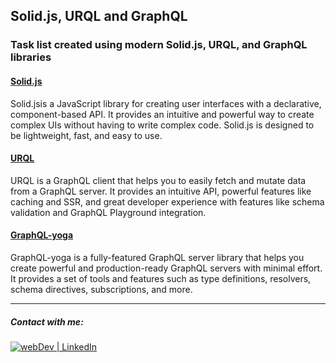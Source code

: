 ## Solid.js, URQL and GraphQL

### Task list created using modern Solid.js, URQL, and GraphQL libraries

#### [Solid.js](https://www.solidjs.com/) 

Solid.jsis a JavaScript library for creating user interfaces with a declarative, component-based API. It provides an intuitive and powerful way to create complex UIs without having to write complex code. Solid.js is designed to be lightweight, fast, and easy to use.

#### [URQL](https://formidable.com/open-source/urql/) 

 URQL is a GraphQL client that helps you to easily fetch and mutate data from a GraphQL server. It provides an intuitive API, powerful features like caching and SSR, and great developer experience with features like schema validation and GraphQL Playground integration.

 #### [GraphQL-yoga](https://github.com/prisma-labs/graphql-yoga) 

 GraphQL-yoga is a fully-featured GraphQL server library that helps you create powerful and production-ready GraphQL servers with minimal effort. It provides a set of tools and features such as type definitions, resolvers, schema directives, subscriptions, and more.

---

##### Contact with me: 
[<img alt="webDev | LinkedIn" src="https://img.shields.io/badge/linkedin-0077B5.svg?&style=for-the-badge&logo=linkedin&logoColor=white" />][linkedin]

[linkedin]: https://www.linkedin.com/in/sergiy-antonyuk/
